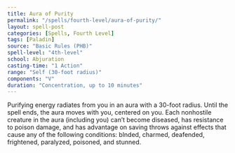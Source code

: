 ```yaml
---
title: Aura of Purity
permalink: "/spells/fourth-level/aura-of-purity/"
layout: spell-post
categories: [Spells, Fourth Level]
tags: [Paladin]
source: "Basic Rules (PHB)"
spell-level: "4th-level"
school: Abjuration
casting-time: "1 Action"
range: "Self (30-foot radius)"
components: "V"
duration: "Concentration, up to 10 minutes"
---
```


Purifying energy radiates from you in an aura with a 30-foot radius.
Until the spell ends, the aura moves with you, centered on you. Each nonhostile creature in the aura (including you) can’t become diseased, has resistance to poison damage, and has advantage on saving throws against effects that cause any of the following conditions: blnded, charmed, deafended, frightened, paralyzed, poisoned, and stunned. 